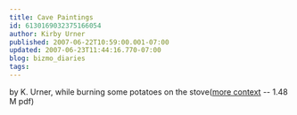 ```yaml
---
title: Cave Paintings
id: 6130169032375166054
author: Kirby Urner
published: 2007-06-22T10:59:00.001-07:00
updated: 2007-06-23T11:44:16.770-07:00
blog: bizmo_diaries
tags: 
---
```


[](https://blogger.googleusercontent.com/img/b/R29vZ2xl/AVvXsEghVOmJVGgv2SJw4YqLchZdsCwpT-jsXPkN8dGkI2UigzNOXXb8arRPPiXMlDyfWdBzs_qPpVrgwK_jaAsYpr4db9ReOjkByqYoJ_fr0TFcT9PA3oZfcRF3zzFiyphMippYcJk8/s1600-h/cavepaintings.png)by K. Urner, while burning some potatoes on the stove([more context](http://www.4dsolutions.net/presentations/connectingthedots.pdf) -- 1.48 M pdf)